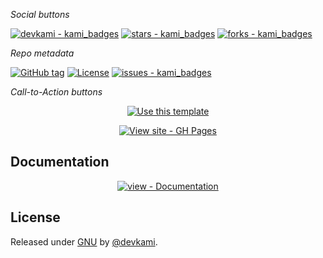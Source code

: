 _Social buttons_

[![devkami - kami_badges](https://img.shields.io/static/v1?label=devkami&message=kami_badges&color=blue&logo=github)](https://github.com/devkami/kami_badges "Go to GitHub repo")
[![stars - kami_badges](https://img.shields.io/github/stars/devkami/kami_badges?style=social)](https://github.com/devkami/kami_badges)
[![forks - kami_badges](https://img.shields.io/github/forks/devkami/kami_badges?style=social)](https://github.com/devkami/kami_badges)


_Repo metadata_


[![GitHub tag](https://img.shields.io/github/tag/devkami/kami_badges?include_prereleases=&sort=semver&color=blue)](https://github.com/devkami/kami_badges/releases/)
[![License](https://img.shields.io/badge/License-GNU-blue)](#license)
[![issues - kami_badges](https://img.shields.io/github/issues/devkami/kami_badges)](https://github.com/devkami/kami_badges/issues)

_Call-to-Action buttons_

<div align="center">

[![Use this template](https://img.shields.io/badge/Generate-Use_this_template-2ea44f?style=for-the-badge)](https://github.com/devkami/kami_badges/generate)

[![View site - GH Pages](https://img.shields.io/badge/View_site-GH_Pages-2ea44f?style=for-the-badge)](https://devkami.github.io/kami_badges/)

</div>

## Documentation

<div align="center">

[![view - Documentation](https://img.shields.io/badge/view-Documentation-blue?style=for-the-badge)](/docs/ "Go to project documentation")

</div>


## License

Released under [GNU](/LICENSE) by [@devkami](https://github.com/devkami).
